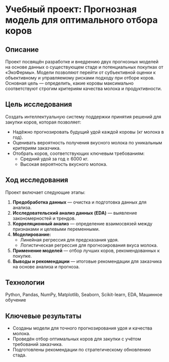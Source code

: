 # Учебный проект: Прогнозная модель для оптимального отбора коров

## Описание
Проект посвящён разработке и внедрению двух прогнозных моделей на основе данных о существующем стаде и потенциальных покупках от «ЭкоФермы». Модели позволяют перейти от субъективной оценки к объективному и управляемому рисками подходу при отборе коров. Основная цель — определить, какие коровы максимально соответствуют строгим критериям качества молока и продуктивности.

## Цель исследования
Создать интеллектуальную систему поддержки принятия решений для закупки коров, которая позволяет:  
- Надёжно прогнозировать будущий удой каждой коровы (кг молока в год).  
- Оценивать вероятность получения вкусного молока по уникальным критериям заказчика.  
- Отобрать коров, соответствующих ключевым требованиям:  
  - Средний удой за год ≥ 6000 кг.  
  - Высокая вероятность вкусного молока.  

## Ход исследования
Проект включает следующие этапы:

1. **Предобработка данных** — очистка и подготовка данных для анализа.  
2. **Исследовательский анализ данных (EDA)** — выявление закономерностей и трендов.  
3. **Корреляционный анализ** — определение взаимосвязей между признаками и целевыми переменными.  
4. **Моделирование:**  
   - Линейная регрессия для предсказания удоя.  
   - Логистическая регрессия для прогнозирования вкуса молока.  
5. **Применение моделей** — отбор лучших коров, рекомендованных к покупке.  
6. **Выводы и рекомендации** — итоговые рекомендации для заказчика на основе анализа и прогноза.

## Технологии
Python, Pandas, NumPy, Matplotlib, Seaborn, Scikit-learn, EDA, Машинное обучение

## Ключевые результаты
- Созданы модели для точного прогнозирования удоя и качества молока.  
- Проведён отбор оптимальных коров для закупки с учётом требований заказчика.  
- Подготовлены рекомендации по стратегическому обновлению стада.
